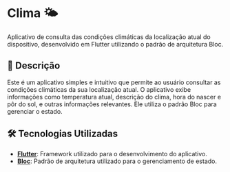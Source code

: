 # Clima 🌤️

Aplicativo de consulta das condições climáticas da localização atual do dispositivo, desenvolvido em Flutter utilizando o padrão de arquitetura Bloc.

## 📱 Descrição

Este é um aplicativo simples e intuitivo que permite ao usuário consultar as condições climáticas da sua localização atual. O aplicativo exibe informações como temperatura atual, descrição do clima, hora do nascer e pôr do sol, e outras informações relevantes. Ele utiliza o padrão Bloc para gerenciar o estado.

## 🛠️ Tecnologias Utilizadas

- **[Flutter](https://flutter.dev/)**: Framework utilizado para o desenvolvimento do aplicativo.
- **[Bloc](https://bloclibrary.dev/)**: Padrão de arquitetura utilizado para o gerenciamento de estado.
